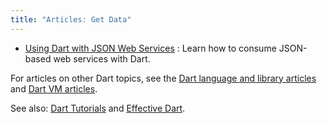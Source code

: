 ```yaml
---
title: "Articles: Get Data"
---
```


* [Using Dart with JSON Web Services](/articles/get-data/json-web-service)
: Learn how to consume JSON-based web services with Dart.

For articles on other Dart topics, see the
[Dart language and library articles]({{site.dartlang}}/articles/) and
[Dart VM articles]({{site.dartlang}}/articles/dart-vm/).

See also: [Dart Tutorials](/tutorials/)
and [Effective Dart]({{site.dartlang}}/guides/language/effective-dart/).
